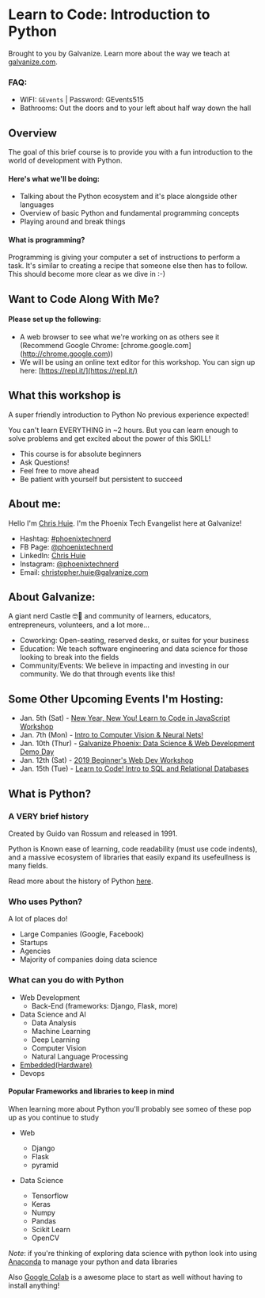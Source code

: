 # Learn to Code: Introduction to Python

Brought to you by Galvanize. Learn more about the way we teach at [galvanize.com](http://galvanize.com).


### FAQ: 

- WIFI: `GEvents` | Password: GEvents515
- Bathrooms: Out the doors and to your left about half way down the hall


## Overview
The goal of this brief course is to provide you with a fun introduction to the world of development with Python.

#### Here's what we'll be doing:
* Talking about the Python ecosystem and it's place alongside other languages
* Overview of basic Python and fundamental programming concepts
* Playing around and break things


#### What is programming?
Programming is giving your computer a set of instructions to perform a task. 
It's similar to creating a recipe that someone else then has to follow.
This should become more clear as we dive in :-)


## Want to Code Along With Me?


#### Please set up the following:

* A web browser to see what we're working on as others see it (Recommend Google Chrome: [chrome.google.com] (http://chrome.google.com))
* We will be using an online text editor for this workshop. You can sign up here: [https://repl.it/](https://repl.it/)



## What this workshop is

A super friendly introduction to Python No previous experience expected! 

You can't learn EVERYTHING in ~2 hours. But you can learn enough to solve problems and get excited about
the power of this SKILL!

- This course is for absolute beginners
- Ask Questions!
- Feel free to move ahead
- Be patient with yourself but persistent to succeed


## About me:
Hello I'm [Chris Huie](https://www.facebook.com/chris.huie.14). I'm the Phoenix Tech Evangelist here at Galvanize!

- Hashtag: [#phoenixtechnerd](https://www.linkedin.com/feed/hashtag/phoenixtechnerd/)
- FB Page: [@phoenixtechnerd](https://www.facebook.com/phoenixtechnerd)
- LinkedIn: [Chris Huie](https://www.linkedin.com/in/phoenixtechnerd/) 
- Instagram: [@phoenixtechnerd](https://www.instagram.com/phoenixtechnerd)
- Email: [christopher.huie@galvanize.com](mailto:christopher.huie@galvanize.com)


## About Galvanize:
A giant nerd Castle 🤓🏰 and community of learners, educators, entrepreneurs, volunteers, and a lot more...
  - Coworking: Open-seating, reserved desks, or suites for your business
  - Education: We teach software engineering and data science for those looking to break into the fields
  - Community/Events: We believe in impacting and investing in our community. We do that through events like this!
  

## Some Other Upcoming Events I'm Hosting:
- Jan. 5th (Sat) - [New Year, New You! Learn to Code in JavaScript Workshop](https://www.eventbrite.com/e/new-year-new-you-learn-to-code-in-javascript-workshop-tickets-53858117078)
- Jan. 7th (Mon) - [Intro to Computer Vision & Neural Nets!](https://www.eventbrite.com/e/intro-to-computer-vision-neural-nets-tickets-53659298406)
- Jan. 10th (Thur) - [Galvanize Phoenix: Data Science & Web Development Demo Day](https://www.eventbrite.com/e/galvanize-phoenix-data-science-web-development-demo-day-tickets-53856786097)
- Jan. 12th (Sat) - [2019 Beginner's Web Dev Workshop](https://www.eventbrite.com/e/2019-beginners-web-dev-workshop-tickets-53953049022)
- Jan. 15th (Tue) - [Learn to Code! Intro to SQL and Relational Databases](https://www.eventbrite.com/e/learn-to-code-intro-to-sql-and-relational-databases-tickets-54216286372)
  


## What is Python?

### A VERY brief history

Created by Guido van Rossum and released in 1991.

Python is Known ease of learning, code readability (must use code indents), and a massive ecosystem of libraries that easily expand its usefeullness is many fields.

Read more about the history of Python [here](https://en.wikipedia.org/wiki/Python_(programming_language)).


### Who uses Python?

A lot of places do!

- Large Companies (Google, Facebook)
- Startups
- Agencies
- Majority of companies doing data science 

### What can you do with Python

- Web Development
	- Back-End (frameworks: Django, Flask, more)
- Data Science and AI
	- Data Analysis
	- Machine Learning
	- Deep Learning
	- Computer Vision
	- Natural Language Processing
- [Embedded(Hardware)](https://micropython.org/)
- Devops

#### Popular Frameworks and libraries to keep in mind

When learning more about Python you'll probably see someo of these pop up as you continue to study

- Web
	- Django
	- Flask
	- pyramid

- Data Science
	- Tensorflow
	- Keras
	- Numpy
	- Pandas
	- Scikit Learn
	- OpenCV

*Note*: if you're thinking of exploring data science with python look into using [Anaconda](https://www.anaconda.com/) to manage your python and data libraries

Also [Google Colab](https://colab.research.google.com/notebooks/welcome.ipynb#recent=true) is a awesome place to start as well without having to install anything!

